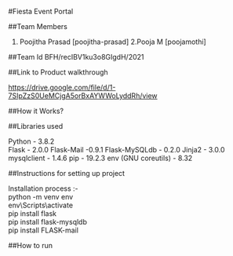 
#Fiesta Event Portal




##Team Members
1. Poojitha Prasad [poojitha-prasad]
2.Pooja M [poojamothi]


##Team Id
BFH/recIBV1ku3o8GIgdH/2021

##Link to Product walkthrough

https://drive.google.com/file/d/1-7SIpZzS0UeMCjgA5orBxAYWWoLyddRh/view

##How it Works?



##Libraries used

Python - 3.8.2                
Flask  - 2.0.0
Flask-Mail -0.9.1
Flask-MySQLdb - 0.2.0
Jinja2 - 3.0.0
mysqlclient - 1.4.6
pip - 19.2.3
env (GNU coreutils) - 8.32

##Instructions for setting up project

Installation process :-  
     python -m venv env     
     env\Scripts\activate      
     pip install flask    
     pip install flask-mysqldb   
     pip install FLASK-mail

##How to run
